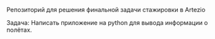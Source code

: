 Репозиторий для решения финальной задачи стажировки в Artezio

Задача:
Написать приложение на python для вывода информации о полётах.
